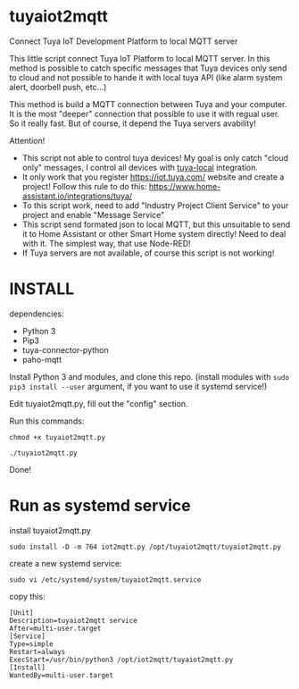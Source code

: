 # tuyaiot2mqtt
Connect Tuya IoT Development Platform to local MQTT server

This little script connect Tuya IoT Platform to local MQTT server. In this method is possible to catch specific messages that Tuya devices only send to cloud and not possible to hande it with local tuya API (like alarm system alert, doorbell push, etc...)

This method is build a MQTT connection between Tuya and your computer. It is the most "deeper" connection that possible to use it with regual user. So it really fast. But of course, it depend the Tuya servers avability!

Attention!

- This script not able to control tuya devices! My goal is only catch "cloud only" messages, I control all devices with [tuya-local](https://github.com/make-all/tuya-local) integration.
- It only work that you register https://iot.tuya.com/ website and create a project! Follow this rule to do this: https://www.home-assistant.io/integrations/tuya/
- To this script work, need to add "Industry Project Client Service" to your project and enable "Message Service"
- This script send formated json to local MQTT, but this unsuitable to send it to Home Assistant or other Smart Home system directly! Need to deal with it. The simplest way, that use Node-RED!
- If Tuya servers are not available, of course this script is not working! 

# INSTALL

dependencies:

- Python 3
- Pip3
- tuya-connector-python
- paho-mqtt

Install Python 3 and modules, and clone this repo. (install modules with `sudo pip3 install --user` argument, if you want to use it systemd service!)

Edit tuyaiot2mqtt.py, fill out the "config" section.

Run this commands:

`chmod +x tuyaiot2mqtt.py`

`./tuyaiot2mqtt.py`

Done!

# Run as systemd service

install tuyaiot2mqtt.py

`sudo install -D -m 764 iot2mqtt.py /opt/tuyaiot2mqtt/tuyaiot2mqtt.py`

create a new systemd service:

`sudo vi /etc/systemd/system/tuyaiot2mqtt.service`

copy this:

```
[Unit]
Description=tuyaiot2mqtt service
After=multi-user.target
[Service]
Type=simple
Restart=always
ExecStart=/usr/bin/python3 /opt/iot2mqtt/tuyaiot2mqtt.py
[Install]
WantedBy=multi-user.target
```

